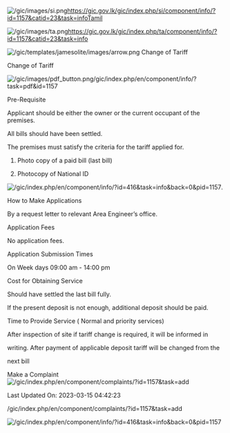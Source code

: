 <!-- Source: https://gic.gov.lk/gic/index.php/en/component/info/?id=1157&catid=23&task=info -->

![/gic/images/si.png](/gic/images/si.png)https://gic.gov.lk/gic/index.php/si/component/info/?id=1157&catid=23&task=infoTamil

![/gic/images/ta.png](/gic/images/ta.png)https://gic.gov.lk/gic/index.php/ta/component/info/?id=1157&catid=23&task=info

![/gic/templates/jamesolite/images/arrow.png](/gic/templates/jamesolite/images/arrow.png) Change of Tariff

Change of Tariff

![/gic/images/pdf_button.png](/gic/images/pdf_button.png)/gic/index.php/en/component/info/?task=pdf&id=1157

Pre-Requisite

Applicant should be either the owner or the current occupant of the premises.

All bills should have been settled.

The premises must satisfy the criteria for the tariff applied for.

 1. Photo copy of a paid bill (last bill)

 2. Photocopy of National ID

 ![/gic/index.php/en/component/info/?id=416&task=info&back=0&pid=1157](/gic/index.php/en/component/info/?id=416&task=info&back=0&pid=1157).

How to Make Applications

By a request letter to relevant Area Engineer’s office.

Application Fees

No application fees.

Application Submission Times

On Week days 09:00 am - 14:00 pm

Cost for Obtaining Service

Should have settled the last bill fully.

If the present deposit is not enough, additional deposit should be paid.

Time to Provide Service ( Normal and priority services)

After inspection of site if tariff change is required, it will be informed in

writing. After payment of applicable deposit tariff will be changed from the

next bill

Make a Complaint ![/gic/index.php/en/component/complaints/?id=1157&task=add](/gic/index.php/en/component/complaints/?id=1157&task=add)

Last Updated On: 2023-03-15 04:42:23

/gic/index.php/en/component/complaints/?id=1157&task=add

![/gic/index.php/en/component/info/?id=416&task=info&back=0&pid=1157](/gic/index.php/en/component/info/?id=416&task=info&back=0&pid=1157)